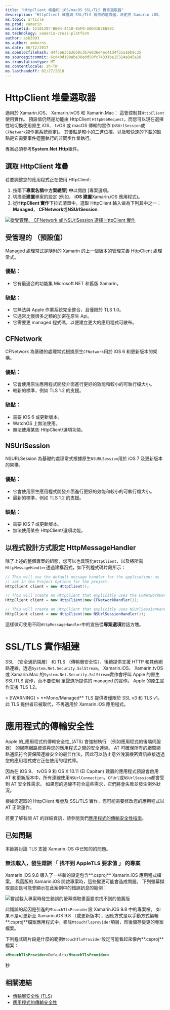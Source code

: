 ```yaml
---
title: "HttpClient 堆疊和 iOS/macOS SSL/TLS 實作選取器"
description: "HttpClient 堆疊與 SSL/TLS 實作的選取器，決定將 Xamarin iOS、 tvOS 或 macOS 應用程式所使用的 HttpClient 和 SSL/TLS 實作。"
ms.topic: article
ms.prod: xamarin
ms.assetid: 12101297-BB04-4410-85F0-A0D41B7E6591
ms.technology: xamarin-cross-platform
author: asb3993
ms.author: amburns
ms.date: 06/12/2017
ms.openlocfilehash: d4fce635b26b0c367e836e4ec41d4f51a10b9c35
ms.sourcegitcommit: 6cd40d190abe38edd50fc74331be15324a845a28
ms.translationtype: MT
ms.contentlocale: zh-TW
ms.lasthandoff: 02/27/2018
---
```

# <a name="httpclient-stack-selector"></a>HttpClient 堆疊選取器

適用於 Xamarin.iOS、 Xamarin.tvOS 和 Xamarin.Mac： 這會控制其`HttpClient`使用實作。 預設值仍然是功能由 HttpClient `HttpWebRequest`，而您可以現在選擇性地切換使用原生 iOS、 tvOS 或 macOS 傳輸的實作 (`NSUrlSession`或`CFNetwork`視作業系統而定)。 其優點是較小的二進位檔，以及較快速的下載的缺點是它需要事件迴圈執行的非同步作業執行。

專案必須參考**System.Net.Http**組件。

<a name="Selecting-a-HttpClient-Stack" />

## <a name="selecting-a-httpclient-stack"></a>選取 HttpClient 堆疊

若要調整您的應用程式正在使用 HttpClient:

1. 按兩下**專案名稱**中**方案總管] 中**以開啟 [專案選項。
2. 切換至**建置**專案的設定 (例如， **iOS 建置**Xamarin.iOS 應用程式)。
3. 從**HttpClient 實作**下拉式清單中，選取 HttpClient 輸入做為下列其中之一： **Managed**， **CFNetwork**或**NSUrlSession**.

[ ![從受管理、 CFNetwork 或 NSUrlSession 選擇 HttpClient 實作](http-stack-images/http-xs-sml.png)](http-stack-images/http-xs.png)

<a name="Managed" />

## <a name="managed-default"></a>受管理的 （預設值）

Managed 處理常式是隨附的 Xamarin 的上一個版本的管理完善 HttpClient 處理常式。

### <a name="pros"></a>優點：

 - 它有最適合的功能集 Microsoft.NET 和舊版 Xamarin。

### <a name="cons"></a>缺點：

 - 它無法與 Apple 作業系統完全整合，且僅限於 TLS 1.0。
 - 它通常比慢很多之類的加密在原生 Api。
 - 它需要更 managed 程式碼，以便建立更大的應用程式可散布。

<a name="CFNetwork" />

## <a name="cfnetwork"></a>CFNetwork

CFNetwork 為基礎的處理常式根據原生`CFNetwork`用於 iOS 6 和更新版本的架構。

### <a name="pros"></a>優點：

 - 它會使用原生應用程式開發介面進行更好的效能和較小的可執行檔大小。
 - 較新的標準，例如 TLS 1.2 的支援。

### <a name="cons"></a>缺點：

 - 需要 iOS 6 或更新版本。
 - WatchOS 上無法使用。
 - 無法使用某些 HttpClient/選項功能。

<a name="NSUrlSession" />

## <a name="nsurlsession"></a>NSUrlSession

NSURLSession 為基礎的處理常式根據原生`NSURLSession`用於 iOS 7 及更新版本的架構。

### <a name="pros"></a>優點：

 - 它會使用原生應用程式開發介面進行更好的效能和較小的可執行檔大小。
 - 最新的標準，例如 TLS 1.2 的支援。

### <a name="cons"></a>缺點：

 - 需要 iOS 7 或更新版本。
 - 無法使用某些 HttpClient/選項功能。


## <a name="programmatically-setting-the-httpmessagehandler"></a>以程式設計方式設定 HttpMessageHandler

除了上述的整個專案的組態，您可以也具現化`HttpClient`，以及將所需`HttpMessageHandler`透過建構函式，如下列程式碼片段所示：

```csharp
// This will use the default message handler for the application; as
// set in the Project Options for the project.
HttpClient client = new HttpClient();

// This will create an HttpClient that explicitly uses the CFNetworkHandler
HttpClient client = new HttpClient(new CFNetworkHandler());

// This will create an HttpClient that explicitly uses NSUrlSessionHandler
HttpClient client = new HttpClient(new NSUrlSessionHandler());
```

這樣做可使用不同`HttpMessageHandler`中的宣告從**專案選項**對話方塊。

<a name="New-SSL-TLS-implementation-build-option" />
<a name="Selecting-a-SSL-TLS-implementation" />
<a name="Apple-TLS" />

# <a name="ssltls-implementation-build"></a>SSL/TLS 實作組建

SSL （安全通訊端層） 和 TLS （傳輸層安全性），後續提供支援 HTTP 和其他網路連線，透過`System.Net.Security.SslStream`。 Xamarin.iOS、 Xamarin.tvOS 或 Xamarin.Mac 的`System.Net.Security.SslStream`實作會呼叫 Apple 的原生 SSL/TLS 實作，而不要使用 單聲道所提供的 managed 的實作。 Apple 的原生實作支援 TLS 1.2。

<a name="Mono" />
> [!WARNING]
> **Mono/Managed** TLS 提供者僅限於 SSL v3 和 TLS v1。 此 TLS 提供者已被取代，不再適用於 Xamarin.iOS 應用程式。 

<a name="App-Transport-Security" />

# <a name="app-transport-security"></a>應用程式的傳輸安全性

Apple 的_應用程式的傳輸安全性_(ATS) 會強制執行 （例如應用程式的後端伺服器） 的網際網路資源與您的應用程式之間的安全連線。 AT 可確保所有的網際網路通訊符合要保障連線安全的最佳作法，因此可以防止意外洩漏機密資訊直接透過您的應用程式或它正在使用的程式庫。

因為在 iOS 9、 tvOS 9 和 OS X 10.11 (El Capitan) 建置的應用程式預設會啟用 AT 和更新版本中，所有連線使用`NSUrlConnection`，`CFUrl`或`NSUrlSession`都會受到 AT 安全性需求。 如果您的連線不符合這些需求，它們將會失敗並發生例外狀況。

根據您選取的 HttpClient 堆疊及 SSL/TLS 實作，您可能需要修改您的應用程式以 AT 正常運作。

若要了解有關 AT 的詳細資訊，請參閱我們[應用程式的傳輸安全性指南](~/ios/app-fundamentals/ats.md)。

## <a name="known-issues"></a>已知問題

本節將討論 TLS 支援 Xamarin.iOS 中已知的的問題。

### <a name="project-failed-to-load-with-error-requested-value-appletls-wasnt-found"></a>無法載入，發生錯誤 「 找不到 AppleTLS 要求值 」 的專案

Xamarin.iOS 9.8 導入了一些新的設定包含**.csproj** Xamarin.iOS 應用程式檔案。 與舊版的 Xamarin.iOS 開啟專案時，這些變更可能會造成問題。 下列螢幕擷取畫面是可能會顯示在此案例中的錯誤訊息的範例：

![嘗試載入專案時發生錯誤的螢幕擷取畫面要求找不到的值舊版](http-stack-images/tlserror-xs.png)

此錯誤的起因是引進的`MtouchTlsProvider`設 Xamarin.iOS 9.8 中的專案檔。 如果不是可更新至 Xamarin.iOS 9.8 （或更新版本），因應方式是以手動方式編輯**.csproj**檔案應用程式中，移除`MtouchTlsprovider`項目，然後儲存變更的專案檔案。

下列程式碼片段是什麼的範例`MtouchTlsProvider`設定可能看起來像內**.csproj**檔案：

```xml
<MtouchTlsProvider>Default</MtouchTlsProvider>
```
秒


## <a name="related-links"></a>相關連結

- [傳輸層安全性 (TLS)](~/cross-platform/app-fundamentals/transport-layer-security.md)
- [應用程式的傳輸安全性](~/ios/app-fundamentals/ats.md)
